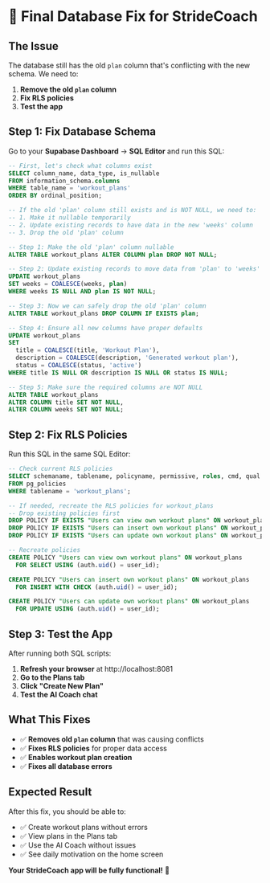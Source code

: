 # 🔧 Final Database Fix for StrideCoach

## The Issue
The database still has the old `plan` column that's conflicting with the new schema. We need to:

1. **Remove the old `plan` column** 
2. **Fix RLS policies**
3. **Test the app**

## Step 1: Fix Database Schema

Go to your **Supabase Dashboard** → **SQL Editor** and run this SQL:

```sql
-- First, let's check what columns exist
SELECT column_name, data_type, is_nullable 
FROM information_schema.columns 
WHERE table_name = 'workout_plans' 
ORDER BY ordinal_position;

-- If the old 'plan' column still exists and is NOT NULL, we need to:
-- 1. Make it nullable temporarily
-- 2. Update existing records to have data in the new 'weeks' column
-- 3. Drop the old 'plan' column

-- Step 1: Make the old 'plan' column nullable
ALTER TABLE workout_plans ALTER COLUMN plan DROP NOT NULL;

-- Step 2: Update existing records to move data from 'plan' to 'weeks' if needed
UPDATE workout_plans 
SET weeks = COALESCE(weeks, plan)
WHERE weeks IS NULL AND plan IS NOT NULL;

-- Step 3: Now we can safely drop the old 'plan' column
ALTER TABLE workout_plans DROP COLUMN IF EXISTS plan;

-- Step 4: Ensure all new columns have proper defaults
UPDATE workout_plans 
SET 
  title = COALESCE(title, 'Workout Plan'),
  description = COALESCE(description, 'Generated workout plan'),
  status = COALESCE(status, 'active')
WHERE title IS NULL OR description IS NULL OR status IS NULL;

-- Step 5: Make sure the required columns are NOT NULL
ALTER TABLE workout_plans 
ALTER COLUMN title SET NOT NULL,
ALTER COLUMN weeks SET NOT NULL;
```

## Step 2: Fix RLS Policies

Run this SQL in the same SQL Editor:

```sql
-- Check current RLS policies
SELECT schemaname, tablename, policyname, permissive, roles, cmd, qual 
FROM pg_policies 
WHERE tablename = 'workout_plans';

-- If needed, recreate the RLS policies for workout_plans
-- Drop existing policies first
DROP POLICY IF EXISTS "Users can view own workout plans" ON workout_plans;
DROP POLICY IF EXISTS "Users can insert own workout plans" ON workout_plans;
DROP POLICY IF EXISTS "Users can update own workout plans" ON workout_plans;

-- Recreate policies
CREATE POLICY "Users can view own workout plans" ON workout_plans
  FOR SELECT USING (auth.uid() = user_id);

CREATE POLICY "Users can insert own workout plans" ON workout_plans
  FOR INSERT WITH CHECK (auth.uid() = user_id);

CREATE POLICY "Users can update own workout plans" ON workout_plans
  FOR UPDATE USING (auth.uid() = user_id);
```

## Step 3: Test the App

After running both SQL scripts:

1. **Refresh your browser** at http://localhost:8081
2. **Go to the Plans tab**
3. **Click "Create New Plan"**
4. **Test the AI Coach chat**

## What This Fixes

- ✅ **Removes old `plan` column** that was causing conflicts
- ✅ **Fixes RLS policies** for proper data access
- ✅ **Enables workout plan creation** 
- ✅ **Fixes all database errors**

## Expected Result

After this fix, you should be able to:
- ✅ Create workout plans without errors
- ✅ View plans in the Plans tab
- ✅ Use the AI Coach without issues
- ✅ See daily motivation on the home screen

**Your StrideCoach app will be fully functional!** 🎉
